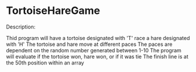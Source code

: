# TortoiseHareGame

Description:

Thid program will have a tortoise designated with 'T' race a hare designated with 'H'
The tortoise and hare move at different paces 
The paces are dependent on the random number generated between 1-10
The program will evaluate if the tortoise won, hare won, or if it was tie 
The finish line is at the 50th position within an array 
